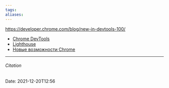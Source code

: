 ```yaml
---
tags: 
aliases: 
---
```

https://developer.chrome.com/blog/new-in-devtools-100/

- [Chrome DevTools](https://developer.chrome.com/docs/devtools/)
- [Lighthouse](https://developers.google.com/web/tools/lighthouse/)
- [Новые возможности Chrome](https://www.youtube.com/watch?v=Df2U9-R-OJs&t=380s)

---
###### Citation
Date: 2021-12-20T12:56
